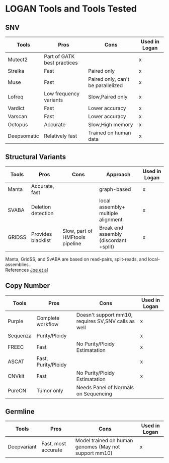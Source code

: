 # LOGAN Tools and Tools Tested


## SNV
| Tools |Pros | Cons | Used in Logan|
|----|---|---|---
|Mutect2     |Part of GATK best practices| | x |
|Strelka     | Fast|  Paired only|x|
|Muse     | Fast|  Paired only, can't be parallelized|x|
|Lofreq     | Low frequency variants|  Slow,Paired only|x|
|Vardict | Fast | Lower accuracy|x|
|Varscan  | Fast| Lower accuracy|x||
|Octopus | Accurate| Slow,High memory|x|
|Deepsomatic|Relatively fast|Trained on human data|x|


## Structural Variants
| Tools |Pros | Cons | Approach| Used in Logan|
|----|---|---|---|---|
|Manta     |Accurate, fast| |graph-based| x | 
|SVABA     | Deletion detection||local assembly+ multiple alignment|x|
|GRIDSS     | Provides blacklist|  Slow, part of HMFtools pipeline|Break end assembly (discordant +split)|x|

Manta, GridSS, and SvABA are based on read-pairs, split-reads, and local-assemblies.  
References [Joe et al](https://bmcgenomics.biomedcentral.com/articles/10.1186/s12864-024-10239-9)

## Copy Number

| Tools |Pros | Cons | Used in Logan|
|----|---|---|---|
|Purple     |Complete workflow|Doesn't support mm10, requires SV,SNV calls as well | x |
|Sequenza     | Purity/Ploidy||x|
|FREEC | Fast | No Purity/Ploidy Estimatation|x|
|ASCAT  | Fast, Purity/Ploidy| |x|
|CNVkit |Fast | No Purity/Ploidy Estimatation|x|
|PureCN|Tumor only|Needs Panel of Normals on Sequencing|



## Germline
| Tools |Pros | Cons | Used in Logan| 
|----|---|---|---|
|Deepvariant     |Fast, most accurate| Model trained on human genomes (May not support mm10)| x|
